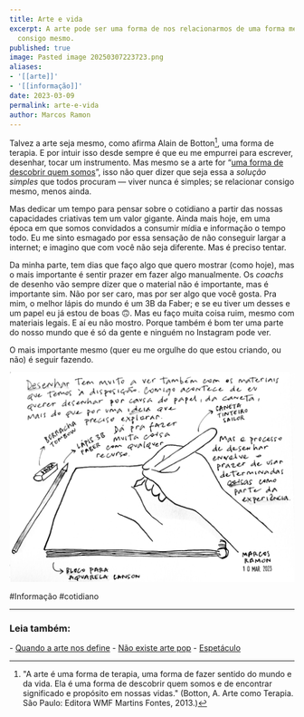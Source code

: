 ```yaml
---
title: Arte e vida
excerpt: A arte pode ser uma forma de nos relacionarmos de uma forma melhor cada um
  consigo mesmo.
published: true
image: Pasted image 20250307223723.png
aliases:
- '[[arte]]'
- '[[informação]]'
date: 2023-03-09
permalink: arte-e-vida
author: Marcos Ramon
---
```

Talvez a arte seja mesmo, como afirma Alain de Botton[^1], uma forma de terapia. E por intuir isso desde sempre é que eu me empurrei para escrever, desenhar, tocar um instrumento. Mas mesmo se a arte for “[uma forma de descobrir quem somos](https://marcosramon.net/quando-arte-nos-define)”, isso não quer dizer que seja essa a *solução simples* que todos procuram — viver nunca é simples; se relacionar consigo mesmo, menos ainda.

Mas dedicar um tempo para pensar sobre o cotidiano a partir das nossas capacidades criativas tem um valor gigante. Ainda mais hoje, em uma época em que somos convidados a consumir mídia e informação o tempo todo. Eu me sinto esmagado por essa sensação de não conseguir largar a internet; e imagino que com você não seja diferente. Mas é preciso tentar.

Da minha parte, tem dias que faço algo que quero mostrar (como hoje), mas o mais importante é sentir prazer em fazer algo manualmente. Os *coachs* de desenho vão sempre dizer que o material não é importante, mas é importante sim. Não por ser caro, mas por ser algo que você gosta. Pra mim, o melhor lápis do mundo é um 3B da Faber; e se eu tiver um desses e um papel eu já estou de boas 🙃. Mas eu faço muita coisa ruim, mesmo com materiais legais. E aí eu não mostro. Porque também é bom ter uma parte do nosso mundo que é só da gente e ninguém no Instagram pode ver. 

O mais importante mesmo (quer eu me orgulhe do que estou criando, ou não) é seguir fazendo.

<img src="/assets/img/Pasted image 20250307223723.png">

[^1]: "A arte é uma forma de terapia, uma forma de fazer sentido do mundo e da vida. Ela é uma forma de descobrir quem somos e de encontrar significado e propósito em nossas vidas." (Botton, A. Arte como Terapia. São Paulo: Editora WMF Martins Fontes, 2013.)

#Informação #cotidiano 

---

<h3>Leia também:</h3>
- <a href="/quando-a-arte-nos-define">Quando a arte nos define</a>
- <a href="/nao-existe-arte-pop">Não existe arte pop</a>
- <a href="/espetaculo">Espetáculo</a>
